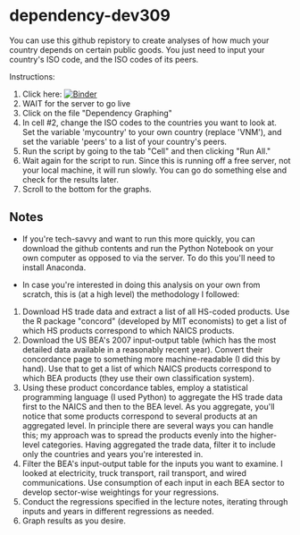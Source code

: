 # dependency-dev309

You can use this github repistory to create analyses of how much your country depends on certain public goods. You just need to input your country's ISO code, and the ISO codes of its peers.

Instructions:

1. Click here:
[![Binder](https://mybinder.org/badge.svg)](https://mybinder.org/v2/gh/eric-protzer/dependency-dev309/master)
2. WAIT for the server to go live
3. Click on the file "Dependency Graphing"
4. In cell #2, change the ISO codes to the countries you want to look at. Set the variable 'mycountry' to your own country (replace 'VNM'), and set the variable 'peers' to a list of your country's peers. 
5. Run the script by going to the tab "Cell" and then clicking "Run All." 
6. Wait again for the script to run. Since this is running off a free server, not your local machine, it will run slowly. You can go do something else and check for the results later. 
7. Scroll to the bottom for the graphs. 

## Notes
- If you're tech-savvy and want to run this more quickly, you can download the github contents and run the Python Notebook on your own computer as opposed to via the server. To do this you'll need to install Anaconda.

- In case you're interested in doing this analysis on your own from scratch, this is (at a high level) the methodology I followed:
1) Download HS trade data and extract a list of all HS-coded products. Use the R package "concord" (developed by MIT economists) to get a list of which HS products correspond to which NAICS products. 
2) Download the US BEA's 2007 input-output table (which has the most detailed data available in a reasonably recent year). Convert their concordance page to something more machine-readable (I did this by hand). Use that to get a list of which NAICS products correspond to which BEA products (they use their own classification system). 
3) Using these product concordance tables, employ a statistical programming language (I used Python) to aggregate the HS trade data first to the NAICS and then to the BEA level. As you aggregate, you'll notice that some products correspond to several products at an aggregated level. In principle there are several ways you can handle this; my approach was to spread the products evenly into the higher-level categories. Having aggregated the trade data, filter it to include only the countries and years you're interested in. 
4) Filter the BEA's input-output table for the inputs you want to examine. I looked at electricity, truck transport, rail transport, and wired communications. Use consumption of each input in each BEA sector to develop sector-wise weightings for your regressions. 
5) Conduct the regressions specified in the lecture notes, iterating through inputs and years in different regressions as needed. 
6) Graph results as you desire. 
